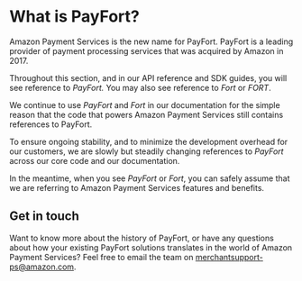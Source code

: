 What is PayFort?
================

Amazon Payment Services is the new name for PayFort. PayFort is a
leading provider of payment processing services that was acquired by
Amazon in 2017.

Throughout this section, and in our API reference and SDK guides, you
will see reference to *PayFort.* You may also see reference to *Fort* or
*FORT*.

We continue to use *PayFort* and *Fort* in our documentation for the
simple reason that the code that powers Amazon Payment Services still
contains references to PayFort.

To ensure ongoing stability, and to minimize the development overhead
for our customers, we are slowly but steadily changing references to
*PayFort* across our core code and our documentation.

In the meantime, when you see *PayFort* or *Fort*, you can safely assume
that we are referring to Amazon Payment Services features and benefits.

Get in touch
------------

Want to know more about the history of PayFort, or have any questions
about how your existing PayFort solutions translates in the world of
Amazon Payment Services? Feel free to email the team on
merchantsupport-ps@amazon.com.
